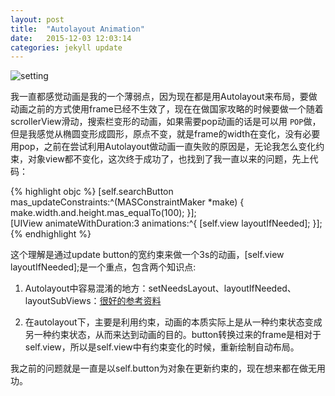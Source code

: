 ```yaml
---
layout: post
title:  "Autolayout Animation"
date:   2015-12-03 12:03:14
categories: jekyll update
---
```

![setting](/assets/search_animation.gif)

我一直都感觉动画是我的一个薄弱点，因为现在都是用Autolayout来布局，要做动画之前的方式使用frame已经不生效了，现在在做国家攻略的时候要做一个随着scrollerView滑动，搜索栏变形的动画，如果需要pop动画的话是可以用 `POP`做，但是我感觉从椭圆变形成圆形，原点不变，就是frame的width在变化，没有必要用pop，之前在尝试利用Autolayout做动画一直失败的原因是，无论我怎么变化约束，对象view都不变化，这次终于成功了，也找到了我一直以来的问题，先上代码：

{% highlight objc %}
[self.searchButton mas_updateConstraints:^(MASConstraintMaker *make) {
            make.width.and.height.mas_equalTo(100);
        }];     
        [UIView animateWithDuration:3 animations:^{
    [self.view layoutIfNeeded];
}];
{% endhighlight %}

这个理解是通过update button的宽约束来做一个3s的动画，[self.view layoutIfNeeded];是一个重点，包含两个知识点:

1. Autolayout中容易混淆的地方：setNeedsLayout、layoutIfNeeded、layoutSubViews：[很好的参考资料](http://www.vienta.me/2015/05/18/AutoLayout-浅析动画（III）/)

2. 在autolayout下，主要是利用约束，动画的本质实际上是从一种约束状态变成另一种约束状态，从而来达到动画的目的。button转换过来的frame是相对于self.view，所以是self.view中有约束变化的时候，重新绘制自动布局。

我之前的问题就是一直是以self.button为对象在更新约束的，现在想来都在做无用功。


